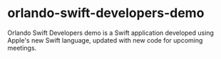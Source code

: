 orlando-swift-developers-demo
=============================

Orlando Swift Developers demo is a Swift application developed using Apple's new Swift language, updated with new code for upcoming meetings. 
